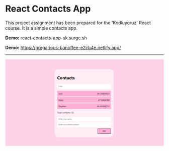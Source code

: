 # React Contacts App
This project assignment has been prepared for the 'Kodluyoruz' React course. It is a simple contacts app.

**Demo:** react-contacts-app-sk.surge.sh

**Demo:** https://gregarious-banoffee-e2cb4e.netlify.app/

---

!["preview img"](preview.png)